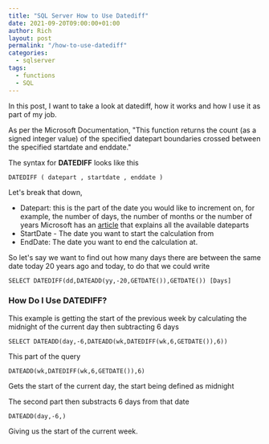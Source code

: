 ```yaml
---
title: "SQL Server How to Use Datediff"
date: 2021-09-20T09:00:00+01:00
author: Rich
layout: post
permalink: "/how-to-use-datediff"
categories:
  - sqlserver
tags:
  - functions
  - SQL
---
```


In this post, I want to take a look at datediff, how it works and how I use it as part of my job.  

As per the Microsoft Documentation, "This function returns the count (as a signed integer value) of the specified datepart boundaries crossed between the specified startdate and enddate."

The syntax for **DATEDIFF** looks like this 

```
DATEDIFF ( datepart , startdate , enddate )  
```

Let's break that down, 

- Datepart: this is the part of the date you would like to increment on, for example, the number of days, the number of months or the number of years Microsoft has an [article](https://docs.microsoft.com/en-us/sql/t-sql/functions/datepart-transact-sql?view=sql-server-ver15) that explains all the available dateparts
- StartDate - The date you want to start the calculation from
- EndDate: The date you want to end the calculation at.

So let's say we want to find out how many days there are between the same date today 20 years ago and today, to do that we could write 

```
SELECT DATEDIFF(dd,DATEADD(yy,-20,GETDATE()),GETDATE()) [Days]
```

### How Do I Use DATEDIFF?

This example is getting the start of the previous week by calculating the midnight of the current day then subtracting 6 days

```
SELECT DATEADD(day,-6,DATEADD(wk,DATEDIFF(wk,6,GETDATE()),6))
```
This part of the query

```
DATEADD(wk,DATEDIFF(wk,6,GETDATE()),6)
```
Gets the start of the current day, the start being defined as midnight 

The second part then substracts 6 days from that date

```
DATEADD(day,-6,)
```

Giving us the start of the current week.
